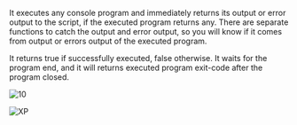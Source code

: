 It executes any console program and immediately returns its output or error output to the script, if the executed program returns any. There are separate functions to catch the output and error output, so you will know if it comes from output or errors output of the executed program.

It returns true if successfully executed, false otherwise. It waits for the program end, and it will returns executed program exit-code after the program closed.

![10](https://user-images.githubusercontent.com/61757638/195170789-c1a823d9-2889-4f15-ae51-b83cb2859897.png)

![XP](https://user-images.githubusercontent.com/61757638/195170813-ca16a004-f362-41fd-88be-c58b39ed65cc.png)
